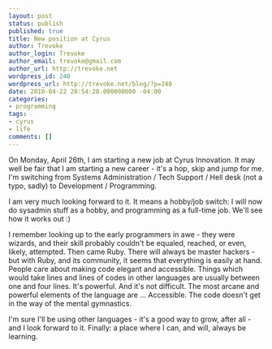 ```yaml
---
layout: post
status: publish
published: true
title: New position at Cyrus
author: Trevoke
author_login: Trevoke
author_email: trevoke@gmail.com
author_url: http://trevoke.net
wordpress_id: 240
wordpress_url: http://trevoke.net/blog/?p=240
date: 2010-04-22 20:54:28.000000000 -04:00
categories:
- programming
tags:
- cyrus
- life
comments: []
---
```

On Monday, April 26th, I am starting a new job at Cyrus Innovation. It may well be fair that I am starting a new career - it's a hop, skip and jump for me. I'm switching from Systems Administration / Tech Support / Hell desk (not a typo, sadly) to Development / Programming.

I am very much looking forward to it. It means a hobby/job switch: I will now do sysadmin stuff as a hobby, and programming as a full-time job. We'll see how it works out :)

I remember looking up to the early programmers in awe - they were wizards, and their skill probably couldn't be equaled, reached, or even, likely, attempted. Then came Ruby. There will always be master hackers - but with Ruby, and its community, it seems that everything is easily at hand. People care about making code elegant and accessible. Things which would take lines and lines of codes in other languages are usually between one and four lines. It's powerful. And it's not difficult. The most arcane and powerful elements of the language are ... Accessible. The code doesn't get in the way of the mental gymnastics.

I'm sure I'll be using other languages - it's a good way to grow, after all - and I look forward to it. Finally: a place where I can, and will, always be learning.
